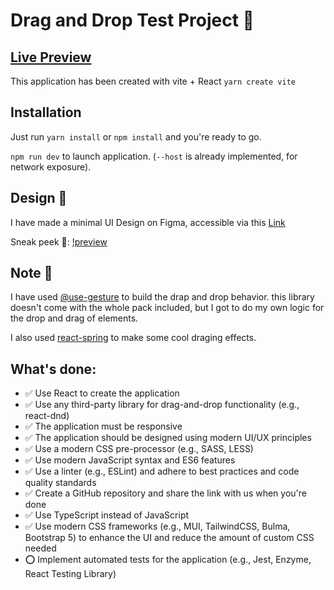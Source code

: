 # Drag and Drop Test Project 🚀


## [Live Preview](https://feat-addpreviewimage--scintillating-parfait-66f416.netlify.app/)

This application has been created with vite + React `yarn create vite`

## Installation 

Just run `yarn install` or `npm install` and you're ready to go.

`npm run dev` to launch application. (`--host` is already implemented, for network exposure).

## Design 🎨

I have made a minimal UI Design on Figma, accessible via this [Link](https://www.figma.com/file/sUHnXCQlkymi132bZVVhXD/Drag-N-Drop-UI?type=design&node-id=0-1&mode=design)

Sneak peek 👀:
[!preview](https://prnt.sc/-PazICt4w0Mo)

## Note 👋

I have used [@use-gesture](https://use-gesture.netlify.app/) to build the drap and drop behavior. this library doesn't come with the whole pack included, but I got to do my own logic for the drop and drag of elements.

I also used [react-spring](https://github.com/pmndrs/react-spring) to make some cool draging effects.

## What's done:

- ✅ Use React to create the application
- ✅ Use any third-party library for drag-and-drop functionality (e.g., react-dnd)
- ✅ The application must be responsive
- ✅ The application should be designed using modern UI/UX principles
- ✅ Use a modern CSS pre-processor (e.g., SASS, LESS)
- ✅ Use modern JavaScript syntax and ES6 features
- ✅ Use a linter (e.g., ESLint) and adhere to best practices and code quality standards
- ✅ Create a GitHub repository and share the link with us when you're done
- ✅ Use TypeScript instead of JavaScript
- ✅ Use modern CSS frameworks (e.g., MUI, TailwindCSS, Bulma, Bootstrap 5) to enhance the UI and reduce the amount of custom CSS needed
- ⭕ Implement automated tests for the application (e.g., Jest, Enzyme, React Testing
Library)
